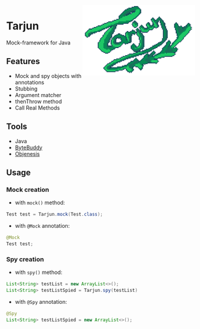 
<img src="docs/tarjun.png" alt="drawing" align="right" style="width:300px;"/>

# Tarjun

Mock-framework for Java

## Features
* Mock and spy objects with annotations
* Stubbing
* Argument matcher
* thenThrow method
* Call Real Methods

## Tools
* Java
* [ByteBuddy](https://github.com/raphw/byte-buddy)
* [Objenesis](https://github.com/easymock/objenesis)

## Usage
### Mock creation
* with `mock()` method:
```java
Test test = Tarjun.mock(Test.class);
```
* with `@Mock` annotation:
```java
@Mock
Test test;
```

### Spy creation
* with `spy()` method:
```java
List<String> testList = new ArrayList<>();
List<String> testListSpied = Tarjun.spy(testList)
```
* with `@Spy` annotation:
```java
@Spy
List<String> testListSpied = new ArrayList<>();
```
